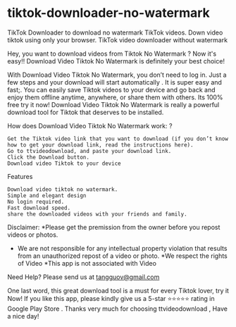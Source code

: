 # tiktok-downloader-no-watermark
TikTok Downloader to download no watermark TikTok videos. Down video tiktok using only your browser. TikTok video downloader without watermark

Hey, you want to download videos from Tiktok No Watermark ?
Now it's easy!!
Download Video Tiktok No Watermark is definitely your best choice!

With Download Video Tiktok No Watermark, you don’t need to log in. Just a few steps and your download will start automatically . It is super easy and fast;. You can easily save Tiktok videos to your device and go back and enjoy them offline anytime, anywhere, or share them with others. Its 100% free try it now! Download Video Tiktok No Watermark is really a powerful download tool for Tiktok that deserves to be installed.

How does Download Video Tiktok No Watermark work: ?

    Get the Tiktok video link that you want to download (if you don’t know how to get your download link, read the instructions here).
    Go to ttvideodownload, and paste your download link.
    Click the Download button.
    Download video Tiktok to your device

Features

    Download video tiktok no watermark.
    Simple and elegant design
    No login required.
    Fast download speed.
    share the downloaded videos with your friends and family.

Disclaimer:
*Please get the premission from the owner before you repost videos or photos.
* We are not responsible for any intellectual property violation that results from an unauthorized repost of a video or photo.
*We respect the rights of Video
*This app is not associated with Video

Need Help?
Please send us at  tangguov@gmail.com

One last word, this great download tool is a must for every Tiktok lover, try it Now!
If you like this app, please kindly give us a 5-star ⭐⭐⭐⭐⭐ rating in Google Play Store .
Thanks very much for choosing ttvideodownload , Have a nice day! 
